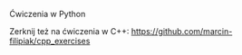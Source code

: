 Ćwiczenia w Python

Zerknij też na ćwiczenia w C++: https://github.com/marcin-filipiak/cpp_exercises

